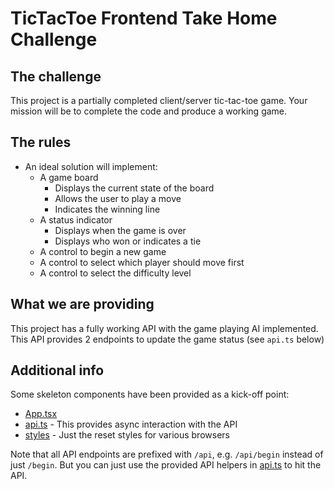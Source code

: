 # TicTacToe Frontend Take Home Challenge

## The challenge

This project is a partially completed client/server tic-tac-toe game. Your mission will be to complete the code and produce a working game.

## The rules

- An ideal solution will implement:
  - A game board
    - Displays the current state of the board
    - Allows the user to play a move
    - Indicates the winning line
  - A status indicator
    - Displays when the game is over
    - Displays who won or indicates a tie
  - A control to begin a new game
  - A control to select which player should move first
  - A control to select the difficulty level

## What we are providing

This project has a fully working API with the game playing AI implemented. This API provides 2 endpoints to update the game status (see `api.ts` below)

## Additional info

Some skeleton components have been provided as a kick-off point:

- [App.tsx](./packages/client/src/components/App.tsx)
- [api.ts](./packages/client/src/api.ts) - This provides async interaction with the API
- [styles](./packages/client/src/styles) - Just the reset styles for various browsers

Note that all API endpoints are prefixed with `/api`, e.g. `/api/begin` instead of just `/begin`. But you can just use the provided API helpers in [api.ts](./packages/client/src/api.ts) to hit the API.
